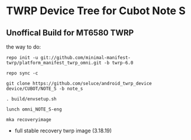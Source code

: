 TWRP Device Tree for Cubot Note S
===========
Unoffical Build for MT6580 TWRP 
------------------

the way to do:
```
repo init -u git://github.com/minimal-manifest-twrp/platform_manifest_twrp_omni.git -b twrp-6.0

repo sync -c

git clone https://github.com/seluce/android_twrp_device device/CUBOT/NOTE_S -b note_s

. build/envsetup.sh

lunch omni_NOTE_S-eng

mka recoveryimage
```

- full stable recovery twrp image (3.18.19)